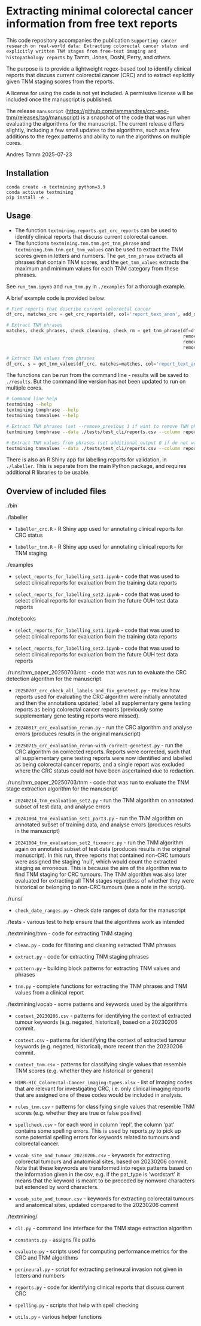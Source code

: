 # Extracting minimal colorectal cancer information from free text reports

This code repository accompanies the publication `Supporting cancer research on real-world data: Extracting colorectal cancer status and explicitly written TNM stages from free-text imaging and histopathology reports` by Tamm, Jones, Doshi, Perry, and others.

The purpose is to provide a lightweight regex-based tool to identify clinical reports that discuss current colorectal cancer (CRC) and to extract explicitly given TNM staging scores from the reports.

A license for using the code is not yet included. A permissive license will be included once the manuscript is published.

The release `manuscript` (https://github.com/tammandres/crc-and-tnm/releases/tag/manuscript) is a snapshot of the code that was run when evaluating the algorithms for the manuscript. The current release differs slightly, including a few small updates to the algorithms, such as a few additions to the regex patterns and ability to run the algorithms on multiple cores.

Andres Tamm
2025-07-23


## Installation 
```
conda create -n textmining python=3.9
conda activate textmining
pip install -e .
```


## Usage 

* The function `textmining.reports.get_crc_reports` can be used to identify clinical reports that discuss current colorectal cancer. 
* The functions `textmining.tnm.tnm.get_tnm_phrase` and `textmining.tnm.tnm.get_tnm_values` can be used to extract the TNM scores given in letters and numbers. The `get_tnm_phrase` extracts all phrases that contain TNM scores, and the `get_tnm_values` extracts the maximum and minimum values for each TNM category from these phrases.

See `run_tnm.ipynb` and `run_tnm.py` in `./examples` for a thorough example. 

A brief example code is provided below:
```python
# Find reports that describe current colorectal cancer
df_crc, matches_crc = get_crc_reports(df, col='report_text_anon', add_subj_to_matches=True, subjcol='subject')

# Extract TNM phrases
matches, check_phrases, check_cleaning, check_rm = get_tnm_phrase(df=df_crc, col='report_text_anon', 
                                                                  remove_unusual=True, 
                                                                  remove_historical=False, 
                                                                  remove_falsepos=True)

# Extract TNM values from phrases
df_crc, s = get_tnm_values(df_crc, matches=matches, col='report_text_anon')
```

The functions can be run from the command line - results will be saved to `./results`.
But the command line version has not been updated to run on multiple cores.
```bash
# Command line help
textmining --help
textmining tnmphrase --help
textmining tnmvalues --help

# Extract TNM phrases (set --remove_previous 1 if want to remove TNM phrases that may be historical)
textmining tnmphrase --data ./tests/test_cli/reports.csv --column report_text_anon --remove_historical 0

# Extract TNM values from phrases (set additional_output 0 if do not want to include less important additional outputs)
textmining tnmvalues --data ./tests/test_cli/reports.csv --column report_text_anon --additional_output 0
```

There is also an R Shiny app for labelling reports for validation, in `./labeller`. This is separate from the
main Python package, and requires additional R libraries to be usable.


## Overview of included files 


./bin


./labeller

* `labeller_crc.R` - R Shiny app used for annotating clinical reports for CRC status

* `labeller_tnm.R` - R Shiny app used for annotating clinical reports for TNM staging


./examples

* `select_reports_for_labelling_set1.ipynb` - code that was used to select clinical reports for evaluation from the training data reports

* `select_reports_for_labelling_set2.ipynb` - code that was used to select clinical reports for evaluation from the future OUH test data reports


./notebooks

* `select_reports_for_labelling_set1.ipynb` - code that was used to select clinical reports for evaluation from the training data reports

* `select_reports_for_labelling_set2.ipynb` - code that was used to select clinical reports for evaluation from the future OUH test data reports


./runs/tnm_paper_20250703/crc - code that was run to evaluate the CRC detection algorithm for the manuscript

* `20250707_crc_check_all_labels_and_fix_genetest.py` - review how reports used for evaluating the CRC algorithm were initially annotated and then the annotations updated; label all supplementary gene testing reports as being colorectal cancer reports (previously some supplementary gene testing reports were missed). 

* `20240817_crc_evaluation_rerun.py` - run the CRC algorithm and analyse errors (produces results in the original manuscript)

* `20250715_crc_evaluation_rerun-with-correct-genetest.py` - run the CRC algorithm on corrected reports. Reports were corrected, such that all supplementary gene testing reports were now identified and labelled as being colorectal cancer reports, and a single report was excluded where the CRC status could not have been ascertained due to redaction.


./runs/tnm_paper_20250703/tnm - code that was run to evaluate the TNM stage extraction algorithm for the manuscript

* `20240214_tnm_evaluation_set2.py` - run the TNM algorithm on annotated subset of test data, and analyse errors

* `20241004_tnm_evaluation_set1_part3.py` - run the TNM algorithm on annotated subset of training data, and analyse errors (produces results in the manuscript)

* `20241004_tnm_evaluation_set2_fixnocrc.py` - run the TNM algorithm again on annotated subset of test data (produces results in the original manuscript). In this run, three reports that contained non-CRC tumours were assigned the staging 'null', which would count the extracted staging as erroneous. This is because the aim of the algorithm was to find TNM staging for CRC tumours. The TNM algorithm was also later evaluated for extracting all TNM stages regardless of whether they were historical or belonging to non-CRC tumours (see a note in the script).


./runs/

* `check_date_ranges.py` - check date ranges of data for the manuscript


./tests - various test to help ensure that the algorithms work as intended


./textmining/tnm - code for extracting TNM staging

* `clean.py` - code for filtering and cleaning extracted TNM phrases

* `extract.py` - code for extracting TNM staging phrases

* `pattern.py` - building block patterns for extracting TNM values and phrases

* `tnm.py` - complete functions for extracting the TNM phrases and TNM values from a clinical report


./textmining/vocab - some patterns and keywords used by the algorithms

* `context_20230206.csv` - patterns for identifying the context of extracted tumour keywords (e.g. negated, historical), based on a 20230206 commit.

* `context.csv` - patterns for identifying the context of extracted tumour keywords (e.g. negated, historical), more recent than the 20230206 commit.

* `context_tnm.csv` - patterns for classifying single values that resemble TNM scores (e.g. whether they are historical or general)

* `NIHR-HIC_Colorectal-Cancer_imaging-types.xlsx` - list of imaging codes that are relevant for investigating CRC, i.e. only clinical imaging reports that are assigned one of these codes would be included in analysis.

* `rules_tnm.csv` - patterns for classifying single values that resemble TNM scores (e.g. whether they are true or false positive)

* `spellcheck.csv` - for each word in column 'repl', the column 'pat' contains some spelling errors. This is used by reports.py to pick up some potential spelling errors for keywords related to tumours and colorectal cancer.

* `vocab_site_and_tumour_20230206.csv` - keywords for extracting colorectal tumours and anatomical sites, based on 20230206 commit. Note that these keywords are transformed into regex patterns based on the information given in the csv, e.g. if the pat_type is 'wordstart' it means that the keyword is meant to be preceded by nonword characters but extended by word characters.

* `vocab_site_and_tumour.csv` - keywords for extracting colorectal tumours and anatomical sites, updated compared to the 20230206 commit


./textmining/

* `cli.py` - command line interface for the TNM stage extraction algorithm

* `constants.py` - assigns file paths

* `evaluate.py` - scripts used for computing performance metrics for the CRC and TNM algorithms

* `perineural.py` - script for extracting perineural invasion not given in letters and numbers

* `reports.py` - code for identifying clinical reports that discuss current CRC

* `spelling.py` - scripts that help with spell checking

* `utils.py` - various helper functions